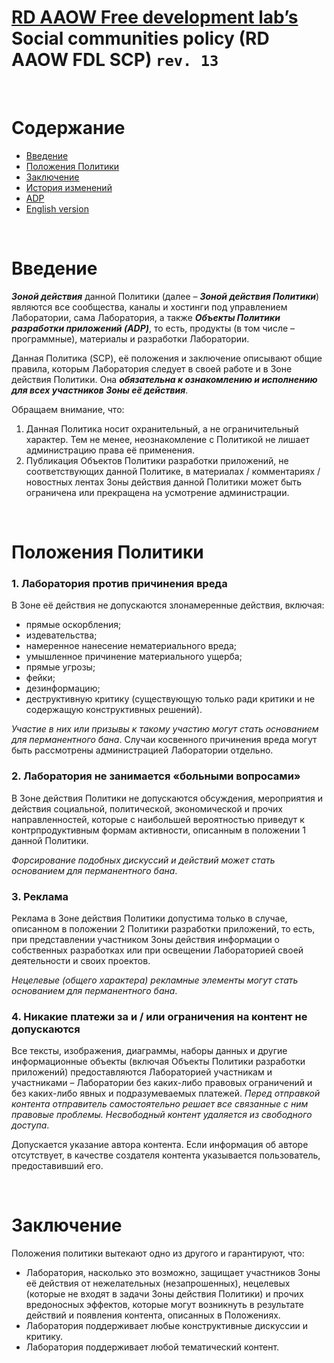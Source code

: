 # [RD AAOW Free development lab’s](https://adslbarxatov.github.io/DPArray/ru) Social communities policy (RD AAOW FDL SCP) ```rev. 13```

&nbsp;



# Содержание
- [Введение](#section-1)
- [Положения Политики](#section-2)
- [Заключение](#section-7)
- [История изменений](https://adslbarxatov.github.io/SCP/changelog)
- [ADP](https://adslbarxatov.github.io/ADP/ru)
- [English version](https://adslbarxatov.github.io/SCP)

&nbsp;



# Введение

***Зоной действия*** данной Политики (далее – ***Зоной действия Политики***) являются все сообщества, каналы и хостинги под управлением Лаборатории,
сама Лаборатория, а также ***Объекты Политики разработки приложений (ADP)***, то есть, продукты (в том числе – программные), материалы и разработки Лаборатории.

Данная Политика (SCP), её положения и заключение описывают общие правила, которым Лаборатория следует в своей работе и в Зоне действия Политики.
Она ***обязательна к ознакомлению и исполнению для всех участников Зоны её действия***.

Обращаем внимание, что:
1. Данная Политика носит охранительный, а не ограничительный характер. Тем не менее, неознакомление
с Политикой не лишает администрацию права её применения.
2. Публикация Объектов Политики разработки приложений, не соответствующих данной Политике, в материалах / комментариях / новостных лентах
Зоны действия данной Политики может быть ограничена или прекращена на усмотрение администрации.

&nbsp;



# Положения Политики

### 1. Лаборатория против причинения вреда

В Зоне её действия не допускаются злонамеренные действия, включая:
- прямые оскорбления;
- издевательства;
- намеренное нанесение нематериального вреда;
- умышленное причинение материального ущерба;
- прямые угрозы;
- фейки;
- дезинформацию;
- деструктивную критику (существующую только ради критики и не содержащую конструктивных решений).

*Участие в них или призывы к такому участию могут стать основанием для перманентного бана*.
Случаи косвенного причинения вреда могут быть рассмотрены администрацией Лаборатории отдельно.

### 2. Лаборатория не занимается «больными вопросами»

В Зоне действия Политики не допускаются обсуждения, мероприятия и действия социальной, политической, экономической и прочих направленностей,
которые с наибольшей вероятностью приведут к контрпродуктивным формам активности, описанным в положении 1 данной Политики.

*Форсирование подобных дискуссий и действий может стать основанием для перманентного бана*.

### 3. Реклама

Реклама в Зоне действия Политики допустима только в случае, описанном в положении 2
Политики разработки приложений, то есть, при представлении участником Зоны действия информации
о собственных разработках или при освещении Лабораторией своей деятельности и своих проектов.

*Нецелевые (общего характера) рекламные элементы могут стать основанием для перманентного бана*.

### 4. Никакие платежи за и / или ограничения на контент не допускаются

Все тексты, изображения, диаграммы, наборы данных и другие информационные объекты (включая Объекты Политики
разработки приложений) предоставляются Лабораторией участникам и участниками – Лаборатории без каких-либо правовых
ограничений и без каких-либо явных и подразумеваемых платежей. *Перед отправкой контента отправитель самостоятельно решает
все связанные с ним правовые проблемы. Несвободный контент удаляется из свободного доступа*.

Допускается указание автора контента. Если информация об авторе отсутствует, в качестве создателя контента указывается
пользователь, предоставивший его.

&nbsp;



# Заключение

Положения политики вытекают одно из другого и гарантируют, что:
- Лаборатория, насколько это возможно, защищает участников Зоны её действия от нежелательных (незапрошенных),
  нецелевых (которые не входят в задачи Зоны действия Политики) и прочих вредоносных эффектов, которые могут возникнуть
  в результате действий и появления контента, описанных в Положениях.
- Лаборатория поддерживает любые конструктивные дискуссии и критику.
- Лаборатория поддерживает любой тематический контент.

